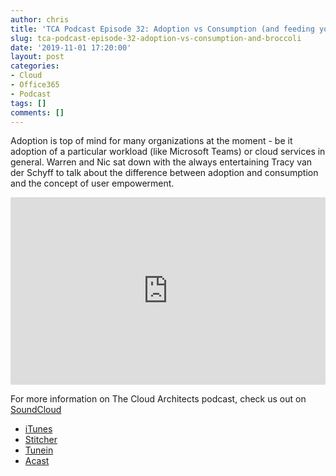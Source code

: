 ```yaml
---
author: chris
title: 'TCA Podcast Episode 32: Adoption vs Consumption (and feeding your kids broccoli)'
slug: tca-podcast-episode-32-adoption-vs-consumption-and-broccoli
date: '2019-11-01 17:20:00'
layout: post
categories:
- Cloud
- Office365
- Podcast
tags: []
comments: []
---
```


Adoption is top of mind for many organizations at the moment - be it adoption of a particular workload (like Microsoft Teams) or cloud services in general. Warren and Nic sat down with the always entertaining Tracy van der Schyff to talk about the difference between adoption and consumption and the concept of user empowerment.

<p><iframe width="100%" height="300" scrolling="no" frameborder="no" allow="autoplay" src="https://w.soundcloud.com/player/?url=https%3A//api.soundcloud.com/tracks/706624864&color=%23ff5500&auto_play=false&hide_related=false&show_comments=true&show_user=true&show_reposts=false&show_teaser=true&visual=true"></iframe></p>

For more information on The Cloud Architects podcast, check us out on [SoundCloud](https://soundcloud.com/thecloudarchitects/)

*   [iTunes](https://itunes.apple.com/us/podcast/the-cloud-architects-podcast/id1264479296?mt=2)
*   [Stitcher](https://www.stitcher.com/podcast/the-cloud-architects/the-cloud-achitects)
*   [Tunein](https://tunein.com/radio/The-Cloud-Architects-Podcast-p1026315/)
*   [Acast](https://www.acast.com/thecloudarchitectspodcast)
